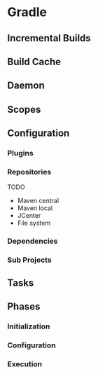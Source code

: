 # Gradle

## Incremental Builds

## Build Cache

## Daemon

## Scopes

## Configuration

### Plugins

### Repositories

TODO

- Maven central
- Maven local
- JCenter
- File system

### Dependencies

### Sub Projects

## Tasks

## Phases

### Initialization

### Configuration

### Execution
